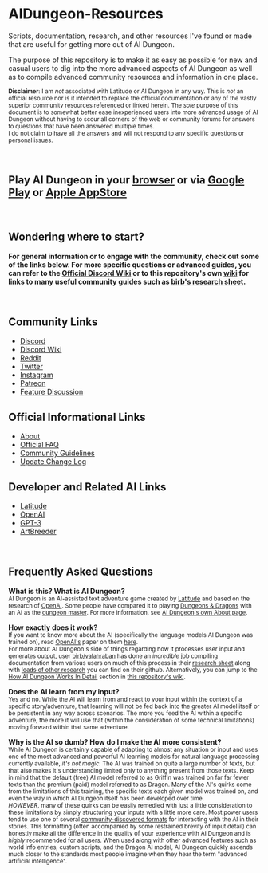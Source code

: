 # AIDungeon-Resources
Scripts, documentation, research, and other resources I've found or made that are useful for getting more out of AI Dungeon.

The purpose of this repository is to make it as easy as possible for new and casual users to dig into the more advanced aspects of AI Dungeon as well as to compile advanced community resources and information in one place.

<sub>**Disclaimer**: I am *not* associated with Latitude or AI Dungeon in any way. This is *not* an official resource nor is it intended to replace the official documentation or any of the vastly superior community resources referenced or linked herein. The *sole* purpose of this document is to somewhat better ease inexperienced users into more advanced usage of AI Dungeon without having to scour all corners of the web or community forums for answers to questions that have been answered multiple times. <br /> 
I do not claim to have all the answers and will not respond to any specific questions or personal issues.</sub>

<br />

## Play AI Dungeon in your [browser](https://play.aidungeon.io/) or via [Google Play](https://play.google.com/store/apps/details?id=com.aidungeon) or [Apple AppStore](https://apps.apple.com/us/app/ai-dungeon/id1491268416)

<br />

## Wondering where to start?
**For general information or to engage with the community, check out some of the links below. For more specific questions or advanced guides, you can refer to the [Official Discord Wiki](https://wiki.aidiscord.cc/wiki/Main_Page) or to this repository's own [wiki](https://github.com/l-io-n/AIDungeon-Resources/wiki) for links to many useful community guides such as [birb's research sheet](https://github.com/valahraban/AID-World-Info-research-sheet/blob/main/AID%20WI%20Research%20Sheet.md).**

<br />

## Community Links
- [Discord](https://discord.gg/JpgsTF3)
- [Discord Wiki](https://wiki.aidiscord.cc/wiki/Main_Page)
- [Reddit](https://www.reddit.com/r/AIDungeon/)
- [Twitter](https://twitter.com/AiDungeon)
- [Instagram](https://www.instagram.com/aidungeon/)
- [Patreon](https://www.patreon.com/AIDungeon)
- [Feature Discussion](https://features.aidungeon.io/)

## Official Informational Links
- [About](https://play.aidungeon.io/main/about)
- [Official FAQ](https://play.aidungeon.io/main/frequentlyAskedQuestions)
- [Community Guidelines](https://play.aidungeon.io/main/communityGuidelines)
- [Update Change Log](https://play.aidungeon.io/main/allUpdates)

## Developer and Related AI Links
- [Latitude](https://latitude.io/)
- [OpenAI](https://openai.com/)
- [GPT-3](https://arxiv.org/abs/2005.14165)
- [ArtBreeder](https://www.artbreeder.com/)

<br />

## Frequently Asked Questions

**What is this? What is AI Dungeon?** <br />
<sub>AI Dungeon is an AI-assisted text adventure game created by [Latitude](https://latitude.io/) and based on the research of [OpenAI](https://openai.com/). Some people have compared it to playing [Dungeons & Dragons](https://en.wikipedia.org/wiki/Dungeons_%26_Dragons) with an AI as the [dungeon master](https://www.youtube.com/watch?v=dKMFLPtmSoQ). For more information, see [AI Dungeon's own About page](https://play.aidungeon.io/main/about).</sub>

**How exactly does it work?** <br />
<sub>If you want to know more about the AI (specifically the language models AI Dungeon was trained on), read [OpenAI's](https://openai.com/) paper on them [here](https://arxiv.org/abs/2005.14165). <br />
For more about AI Dungeon's side of things regarding how it processes user input and generates output, user [birb/valahraban](https://github.com/valahraban) has done an *incredible* job compiling documentation from various users on much of this process in their [research sheet](https://github.com/valahraban/AID-World-Info-research-sheet/blob/main/AID%20WI%20Research%20Sheet.md) along with [loads of other research](https://github.com/valahraban/AID-World-Info-research-sheet/tree/main/docs) you can find on their github. Alternatively, you can jump to the [How AI Dungeon Works In Detail](https://github.com/l-io-n/AIDungeon-Resources/wiki/Home/#how-ai-dungeon-works-in-detail) section in [this repository's wiki](https://github.com/l-io-n/AIDungeon-Resources/wiki).</sub>

**Does the AI learn from my input?** <br />
<sub>Yes and no. While the AI will learn from and react to your input within the context of a specific story/adventure, that learning will not be fed back into the greater AI model itself or be persistent in any way across scenarios. The more you feed the AI within a specific adventure, the more it will use that (within the consideration of some technical limitations) moving forward within that same adventure.</sub>

**Why is the AI so dumb? How do I make the AI more consistent?** <br />
<sub>While AI Dungeon is certainly capable of adapting to almost any situation or input and uses one of the most advanced and powerful AI learning models for natural language processing currently available, *it's not magic*. The AI was trained on quite a large number of texts, but that also makes it's understanding limited only to anything present from those texts. Keep in mind that the default (free) AI model referred to as Griffin was trained on far far fewer texts than the premium (paid) model referred to as Dragon. Many of the AI's quirks come from the limitations of this training, the specific texts each given model was trained on, and even the way in which AI Dungeon itself has been developed over time. <br /> 
*HOWEVER*, many of these quirks can be easily remedied with just a little consideration to these limitations by simply structuring your inputs with a little more care. Most power users tend to use one of several [community-discovered formats](https://github.com/valahraban/AID-World-Info-research-sheet/blob/main/AID%20WI%20Research%20Sheet.md#world-info-and-formatting) for interacting with the AI in their stories. This formatting (often accompanied by some restrained brevity of input detail) can honestly make all the difference in the quality of your experience with AI Dungeon and is *highly* recommended for all users. When used along with other advanced features such as world info entries, custom scripts, and  the Dragon AI model, AI Dungeon quickly ascends much closer to the standards most people imagine when they hear the term "advanced artificial intelligence".</sub>
